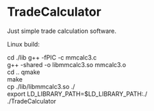 # TradeCalculator
Just simple trade calculation software.


Linux build:

cd ./lib
g++ -fPIC -c mmcalc3.c\
g++ -shared -o libmmcalc3.so mmcalc3.o\
cd ..
qmake\
make\
cp ./lib/libmmcalc3.so ./\
export LD_LIBRARY_PATH=$LD_LIBRARY_PATH:./\
./TradeCalculator
